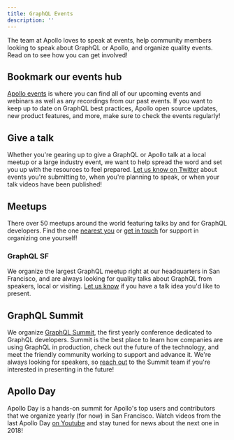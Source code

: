 ```yaml
---
title: GraphQL Events
description: ''
---
```


The team at Apollo loves to speak at events, help community members looking to speak about GraphQL or Apollo, and organize quality events. Read on to see how you can get involved!

## Bookmark our events hub

[Apollo events](https://apollographql.com/events/) is where you can find all of our upcoming events and webinars as well as any recordings from our past events. If you want to keep up to date on GraphQL best practices, Apollo open source updates, new product features, and more, make sure to check the events regularly! 

## Give a talk

Whether you're gearing up to give a GraphQL or Apollo talk at a local meetup or a large industry event, we want to help spread the word and set you up with the resources to feel prepared. [Let us know on Twitter](https://twitter.com/apollographql) about events you're submitting to, when you're planning to speak, or when your talk videos have been published!

## Meetups

There over 50 meetups around the world featuring talks by and for GraphQL developers. Find the one [nearest you](https://www.meetup.com/topics/graphql/) or [get in touch](mailto:community@apollographql.com) for support in organizing one yourself!

### GraphQL SF

We organize the largest GraphQL meetup right at our headquarters in San Francisco, and are always looking for quality talks about GraphQL from speakers, local or visiting. [Let us know](mailto:community@apollographql.com) if you have a talk idea you'd like to present. 

## GraphQL Summit

We organize [GraphQL Summit](http://summit.graphql.com), the first yearly conference dedicated to GraphQL developers. Summit is the best place to learn how companies are using GraphQL in production, check out the future of the technology, and meet the friendly community working to support and advance it. We're always looking for speakers, so [reach out](mailto:summit@graphql.com) to the Summit team if you're interested in presenting in the future!

## Apollo Day

Apollo Day is a hands-on summit for Apollo's top users and contributors that we organize yearly (for now) in San Francisco. Watch videos from the last Apollo Day [on Youtube](https://www.youtube.com/watch?v=Lx5ndQ5okhg&list=PLpi1lPB6opQzWZwqnG0YIrWcSS3kH5SR8) and stay tuned for news about the next one in 2018!
